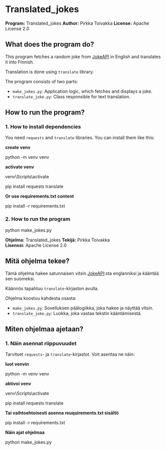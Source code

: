 # Translated_jokes

**Program:** Translated_jokes
**Author:** Pirkka Toivakka
**License:** Apache License 2.0

## What does the program do?

This program fetches a random joke from [JokeAPI](https://jokeapi.dev/) in English and translates it into Finnish.

Translation is done using `translate` library.

The program consists of two parts:

- `make_jokes.py`: Application logic, which fetches and displays a joke.
- `translate_joke.py`: Class responsible for text translation.

## How to run the program?

### 1. **How to install dependencies**
You need `requests` and `translate` libraries. You can install them like this:

**create venv**

python -m venv venv

**activate venv**

venv\Scripts\activate

pip install requests translate

**Or use requirements.txt content**

pip install -r requirements.txt

### 2. **How to run the program**

python make_jokes.py


**Ohjelma:** Translated_jokes
**Tekijä:** Pirkka Toivakka  
**Lisenssi:** Apache License 2.0

## Mitä ohjelma tekee?

Tämä ohjelma hakee satunnaisen vitsin [JokeAPI](https://jokeapi.dev/):sta englanniksi ja kääntää sen suomeksi.  

Käännös tapahtuu `translate`-kirjaston avulla.

Ohjelma koostuu kahdesta osasta:

- `make_jokes.py`: Sovelluksen päälogiikka, joka hakee ja näyttää vitsin.
- `translate_joke.py`: Luokka, joka vastaa tekstin kääntämisestä.

## Miten ohjelmaa ajetaan?

### 1. **Näin asennat riippuvuudet**
Tarvitset `requests`- ja `translate`-kirjastot. Voit asentaa ne näin:

**luot venvin**

python -m venv venv

**aktivoi venv**

venv\Scripts\activate

pip install requests translate

**Tai vaihtoehtoisesti asenna reuquirements.txt sisältö**

pip install -r requirements.txt

**Näin ajat ohjelmaa**

python make_jokes.py
